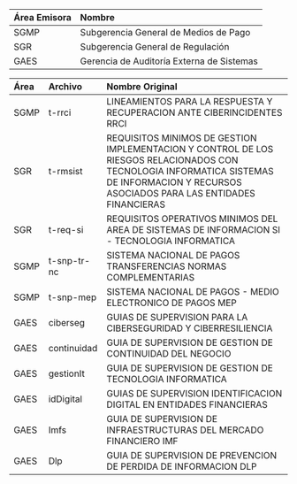 
|Área Emisora|Nombre|
|:----|:----|
|SGMP|Subgerencia General de Medios de Pago|
|SGR|Subgerencia General de Regulación|
|GAES|Gerencia de Auditoría Externa de Sistemas|

|Área|Archivo|Nombre Original|
|:----|:----|:----|
|SGMP|t-rrci|LINEAMIENTOS PARA LA RESPUESTA Y RECUPERACION ANTE CIBERINCIDENTES RRCI||SGMP|t-snp-atm|SISTEMA NACIONAL DE PAGOS - CAJEROS AUTOMATICOS|SGMP|t-seguef|MEDIDAS MINIMAS DE SEGURIDAD EN ENTIDADES FINANCIERAS||SGMP|t-pimf|PRINCIPIOS PARA LAS INFRAESTRUCTURAS DEL MERCADO FINANCIERO||SGR|t-pusf|PROTECCION DE LOS USUARIOS DE SERVICIOS FINANCIEROS||SGMP|t-snp-psp|PROVEEDORES DE SERVICIOS DE PAGO|
|SGR|t-rmsist|REQUISITOS MINIMOS DE GESTION IMPLEMENTACION Y CONTROL DE LOS RIESGOS RELACIONADOS CON TECNOLOGIA INFORMATICA SISTEMAS DE INFORMACION Y RECURSOS ASOCIADOS PARA LAS ENTIDADES FINANCIERAS|
|SGR|t-req-si|REQUISITOS OPERATIVOS MINIMOS DEL AREA DE SISTEMAS DE INFORMACION SI - TECNOLOGIA INFORMATICA||SGR|t-reqcac|REQUISITOS OPERATIVOS MINIMOS DE TECNOLOGIA Y SISTEMAS DE INFORMACION PARA LAS CASAS Y AGENCIAS DE CAMBIO -|
|SGMP|t-snp-tr-nc|SISTEMA NACIONAL DE PAGOS TRANSFERENCIAS NORMAS COMPLEMENTARIAS||SGMP|t-SNP-tr|SISTEMA NACIONAL DE PAGOS TRANSFERENCIASSGMP|t-snp-spd|SISTEMA NACIONAL DE PAGOS SERVICIOS DE PAGO|
|SGMP|t-snp-mep|SISTEMA NACIONAL DE PAGOS - MEDIO ELECTRONICO DE PAGOS MEP|
|GAES|ciberseg|GUIAS DE SUPERVISION PARA LA CIBERSEGURIDAD Y CIBERRESILIENCIA|
|GAES|continuidad|GUIA DE SUPERVISION DE GESTION DE CONTINUIDAD DEL NEGOCIO|
|GAES|gestionIt|GUIA DE SUPERVISION DE GESTION DE TECNOLOGIA INFORMATICA|
|GAES|idDigital|GUIAS DE SUPERVISION IDENTIFICACION DIGITAL EN ENTIDADES FINANCIERAS|
|GAES|Imfs|GUIA DE SUPERVISION DE INFRAESTRUCTURAS DEL MERCADO FINANCIERO IMF|
|GAES|Dlp|GUIA DE SUPERVISION DE PREVENCION DE PERDIDA DE INFORMACION DLP|

